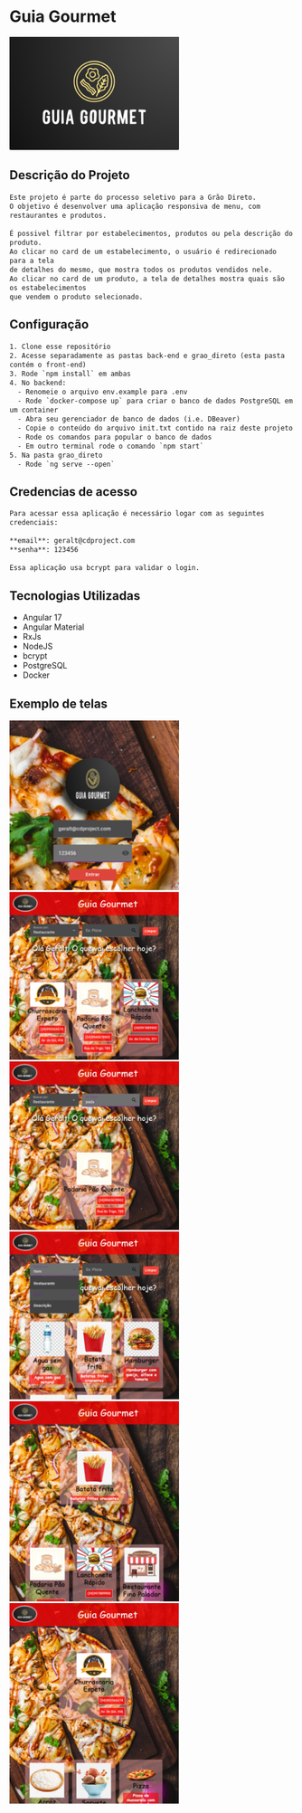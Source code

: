 # Guia Gourmet

<img src="/guiaGourmet/src/assets/images/logo.png" width="300">

## Descrição do Projeto

    Este projeto é parte do processo seletivo para a Grão Direto.
    O objetivo é desenvolver uma aplicação responsiva de menu, com restaurantes e produtos.
    
    É possivel filtrar por estabelecimentos, produtos ou pela descrição do produto.
    Ao clicar no card de um estabelecimento, o usuário é redirecionado para a tela
    de detalhes do mesmo, que mostra todos os produtos vendidos nele.
    Ao clicar no card de um produto, a tela de detalhes mostra quais são os estabelecimentos
    que vendem o produto selecionado. 

## Configuração
    1. Clone esse repositório
    2. Acesse separadamente as pastas back-end e grao_direto (esta pasta contém o front-end)
    3. Rode `npm install` em ambas
    4. No backend:
      - Renomeie o arquivo env.example para .env
      - Rode `docker-compose up` para criar o banco de dados PostgreSQL em um container
      - Abra seu gerenciador de banco de dados (i.e. DBeaver)
      - Copie o conteúdo do arquivo init.txt contido na raiz deste projeto
      - Rode os comandos para popular o banco de dados
      - Em outro terminal rode o comando `npm start`
    5. Na pasta grao_direto
      - Rode `ng serve --open`
      
## Credencias de acesso
    Para acessar essa aplicação é necessário logar com as seguintes credenciais:
    
    **email**: geralt@cdproject.com
    **senha**: 123456
    
    Essa aplicação usa bcrypt para validar o login.

## Tecnologias Utilizadas

- Angular 17
- Angular Material
- RxJs
- NodeJS
- bcrypt
- PostgreSQL
- Docker

## Exemplo de telas

<img src="/images/login01.png" width="300">
<img src="/images/home01.png" width="300">
<img src="/images/home02.png" width="300">
<img src="/images/home03.png" width="300">
<img src="/images/item01.png" width="300">
<img src="/images/restaurante01.png" width="300">
